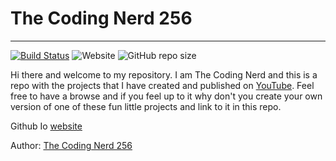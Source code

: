 # The Coding Nerd 256
---------------------

[![Build Status](https://travis-ci.com/thecodingnerd256/thecodingnerd256.github.io.svg?branch=master)](https://travis-ci.com/thecodingnerd256/thecodingnerd256.github.io)
![Website](https://img.shields.io/website?down_color=red&down_message=down&up_color=green&up_message=up&url=https%3A%2F%2Fthecodingnerd256.github.io%2F)
![GitHub repo size](https://img.shields.io/github/repo-size/thecodingnerd256/thecodingnerd256.github.io)

Hi there and welcome to my repository.  I am The Coding Nerd and this is a repo
with the projects that I have created and published on
[YouTube](https://www.youtube.com/channel/UCxaQYymOsoBbjQyDU7sFKQQ).  Feel free
to have a browse and if you feel up to it why don't you create your own version
of one of these fun little projects and link to it in this repo.

Github Io [website](https://thecodingnerd256.github.io/)

Author: [The Coding Nerd 256](mailto:thecodingnerd256@gmail.com)
